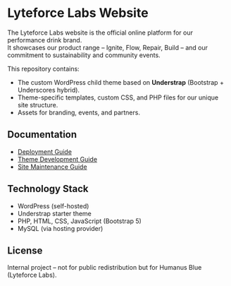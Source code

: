 # Lyteforce Labs Website

The Lyteforce Labs website is the official online platform for our performance drink brand.  
It showcases our product range – Ignite, Flow, Repair, Build – and our commitment to sustainability and community events.

This repository contains:
- The custom WordPress child theme based on **Understrap** (Bootstrap + Underscores hybrid).
- Theme-specific templates, custom CSS, and PHP files for our unique site structure.
- Assets for branding, events, and partners.

## Documentation
- [Deployment Guide](deployment.md)
- [Theme Development Guide](theme.md)
- [Site Maintenance Guide](site.md)

## Technology Stack
- WordPress (self-hosted)
- Understrap starter theme
- PHP, HTML, CSS, JavaScript (Bootstrap 5)
- MySQL (via hosting provider)

## License
Internal project – not for public redistribution but for Humanus Blue (Lyteforce Labs).
